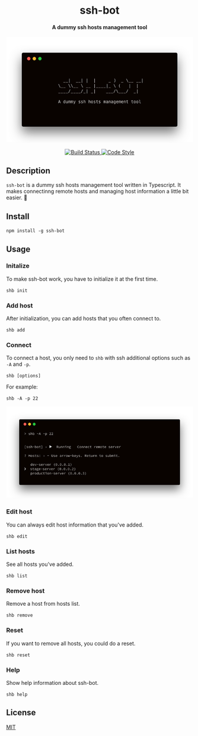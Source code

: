 <h1 align="center">
    ssh-bot
</h1>

<h4 align="center">
    A dummy ssh hosts management tool
</h4>

<p align="center">
    <img alt="ssh-bot" src="media/ssh-bot.png" />
</p>

<p align="center">
    <a href="https://cloud.drone.io">
        <img alt="Build Status" src="https://cloud.drone.io/api/badges/zeckli/ssh-bot/status.svg" />
    </a>
    <a href="https://github.com/prettier/prettier">
        <img alt="Code Style" src="https://img.shields.io/badge/code_style-prettier-ff69b4.svg?style=flat-square" />
    </a>
</p>

## Description
`ssh-bot` is a dummy ssh hosts management tool written in Typescript. It makes connectinng remote hosts and managing host information a little bit easier. 🦊

## Install
```
npm install -g ssh-bot
```

## Usage

### Initalize
To make ssh-bot work, you have to initialize it at the first time.
```
shb init
```

### Add host
After initialization, you can add hosts that you often connect to.
```
shb add
```

### Connect
To connect a host, you only need to `shb` with ssh additional options such as `-A` and `-p`.
```
shb [options]
```
For example:
```
shb -A -p 22
```
<p align="center">
    <img alt="ssh-bot" src="media/ssh-bot-connect.png" />
</p>

### Edit host
You can always edit host information that you've added.
```
shb edit
```

### List hosts
See all hosts you've added.
```
shb list
```

### Remove host
Remove a host from hosts list.
```
shb remove
```

### Reset
If you want to remove all hosts, you could do a reset.
```
shb reset
```

### Help
Show help information about ssh-bot.
```
shb help
```

## License
[MIT](https://github.com/zeckli/ssh-bot/blob/develop/license.md)
